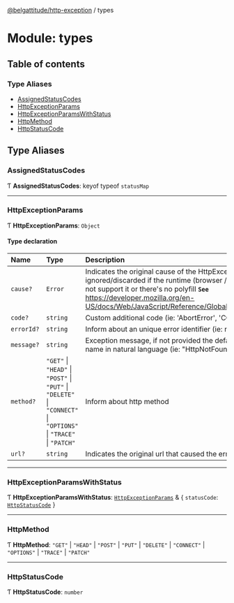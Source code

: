 [@belgattitude/http-exception](../README.md) / types

# Module: types

## Table of contents

### Type Aliases

- [AssignedStatusCodes](types.md#assignedstatuscodes)
- [HttpExceptionParams](types.md#httpexceptionparams)
- [HttpExceptionParamsWithStatus](types.md#httpexceptionparamswithstatus)
- [HttpMethod](types.md#httpmethod)
- [HttpStatusCode](types.md#httpstatuscode)

## Type Aliases

### AssignedStatusCodes

Ƭ **AssignedStatusCodes**: keyof typeof `statusMap`

---

### HttpExceptionParams

Ƭ **HttpExceptionParams**: `Object`

#### Type declaration

| Name       | Type                                                                                                             | Description                                                                                                                                                                                                                                                            |
| :--------- | :--------------------------------------------------------------------------------------------------------------- | :--------------------------------------------------------------------------------------------------------------------------------------------------------------------------------------------------------------------------------------------------------------------- |
| `cause?`   | `Error`                                                                                                          | Indicates the original cause of the HttpException. Will be ignored/discarded if the runtime (browser / node version) does not support it or there's no polyfill **`See`** https://developer.mozilla.org/en-US/docs/Web/JavaScript/Reference/Global_Objects/Error/cause |
| `code?`    | `string`                                                                                                         | Custom additional code (ie: 'AbortError', 'CODE-1234'...)                                                                                                                                                                                                              |
| `errorId?` | `string`                                                                                                         | Inform about an unique error identifier (ie: nanoid, cuid...)                                                                                                                                                                                                          |
| `message?` | `string`                                                                                                         | Exception message, if not provided the default is the exception name in natural language (ie: "HttpNotFound" -> "Not found")                                                                                                                                           |
| `method?`  | `"GET"` \| `"HEAD"` \| `"POST"` \| `"PUT"` \| `"DELETE"` \| `"CONNECT"` \| `"OPTIONS"` \| `"TRACE"` \| `"PATCH"` | Inform about http method                                                                                                                                                                                                                                               |
| `url?`     | `string`                                                                                                         | Indicates the original url that caused the error.                                                                                                                                                                                                                      |

---

### HttpExceptionParamsWithStatus

Ƭ **HttpExceptionParamsWithStatus**: [`HttpExceptionParams`](types.md#httpexceptionparams) & { `statusCode`: [`HttpStatusCode`](types.md#httpstatuscode) }

---

### HttpMethod

Ƭ **HttpMethod**: `"GET"` \| `"HEAD"` \| `"POST"` \| `"PUT"` \| `"DELETE"` \| `"CONNECT"` \| `"OPTIONS"` \| `"TRACE"` \| `"PATCH"`

---

### HttpStatusCode

Ƭ **HttpStatusCode**: `number`
